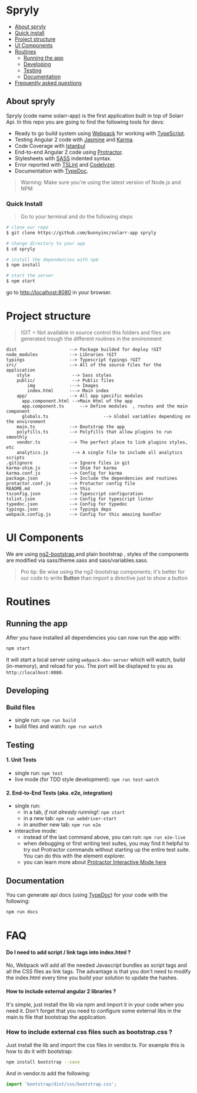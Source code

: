 # Spryly


* [About spryly](#about-spryly)
* [Quick install](#quick-install)
* [Project structure](#project-structure)
* [UI Components](#ui-components)
* [Routines](#routines)
    * [Running the app](#running-the-app)
    * [Developing](#developing)
    * [Testing](#testing)
    * [Documentation](#documentation)
* [Frequently asked questions](#faq)

## About spryly
Spryly (code name solarr-app) is the first application built in top of Solarr Api. In this repo you are going to find the following tools for devs:

* Ready to go build system using [Webpack](https://webpack.github.io/docs/) for working with [TypeScript](http://www.typescriptlang.org/).
* Testing Angular 2 code with [Jasmine](http://jasmine.github.io/) and [Karma](http://karma-runner.github.io/).
* Code Coverage with [Istanbul](https://github.com/gotwarlost/istanbul)
* End-to-end Angular 2 code using [Protractor](https://angular.github.io/protractor/).
* Stylesheets with [SASS](http://sass-lang.com/) indented syntax.
* Error reported with [TSLint](http://palantir.github.io/tslint/) and [Codelyzer](https://github.com/mgechev/codelyzer).
* Documentation with [TypeDoc](http://typedoc.io/).

>Warning: Make sure you're using the latest version of Node.js and NPM




### Quick Install

> Go to your terminal and do the following steps

```bash
# clone our repo
$ git clone https://github.com/bunnyinc/solarr-app spryly

# change directory to your app
$ cd spryly

# install the dependencies with npm
$ npm install

# start the server
$ npm start
```
go to [http://localhost:8080](http://localhost:8080) in your browser.

# Project structure

> !GIT = Not available in source control this folders and files are generated trough the different routines in the environment
```
dist                    --> Package builded for deploy !GIT
node_modules            --> Libraries !GIT
typings                 --> Typescript typings !GIT
src/                    --> All of the source files for the application
    style                --> Sass styles
    public/              --> Public files
        img             ---> Images
        index.html      ---> Main index
    app/                --> All app specific modules
      app.component.html -->Main Html of the app
      app.component.ts      --> Define modules  , routes and the main component
      globals.ts                     --> Global variables depending on the environment
    main.ts             --> Bootstrap the app
    polyfills.ts        --> Polyfills that allow plugins to run smoothly
    vendor.ts           --> The perfect place to link plugins styles, etc
    analytics.js         --> A single file to include all analytics scripts
.gitignore              --> Ignore files in git
karma-shim.js           --> Shim for karma
karma.conf.js           --> Config for karma
package.json            --> Include the dependencies and routines
protactor.conf.js       --> Protactor config file
README.md               --> this
tsconfig.json           --> Typescript configuration
tslint.json             --> Config for typescript linter
typedoc.json            --> Config for typedoc
typings.json            --> Typings deps
webpack.config.js       --> Config for this amazing bundler
```


# UI Components

We are using [ng2-bootstrap ](https://valor-software.com/ng2-bootstrap) and plain bootstrap , styles of the components are modified via sass/theme.sass and sass/variables.sass. 

>Pro tip: Be wise using the ng2-bootstrap components; it's better for our code to write <a class="btn btn-danger">Button</a> than import a directive just to show a button


# Routines

## Running the app

After you have installed all dependencies you can now run the app with:

```bash
npm start
```

It will start a local server using `webpack-dev-server` which will watch, build (in-memory), and reload for you. The port will be displayed to you as `http://localhost:8080`.

## Developing

### Build files

* single run: `npm run build`
* build files and watch: `npm run watch`

## Testing

#### 1. Unit Tests

* single run: `npm test`
* live mode (for TDD style development): `npm run test-watch`

#### 2. End-to-End Tests (aka. e2e, integration)

* single run:
  * in a tab, *if not already running!*: `npm start`
  * in a new tab: `npm run webdriver-start`
  * in another new tab: `npm run e2e`
* interactive mode:
  * instead of the last command above, you can run: `npm run e2e-live`
  * when debugging or first writing test suites, you may find it helpful to try out Protractor commands without starting up the entire test suite. You can do this with the element explorer.
  * you can learn more about [Protractor Interactive Mode here](https://github.com/angular/protractor/blob/master/docs/debugging.md#testing-out-protractor-interactively)

## Documentation

You can generate api docs (using [TypeDoc](http://typedoc.io/)) for your code with the following:
```bash
npm run docs
```

# FAQ

#### Do I need to add script / link tags into index.html ?

No, Webpack will add all the needed Javascript bundles as script tags and all the CSS files as link tags. The advantage is that you don't need to modify the index.html every time you build your solution to update the hashes.

#### How to include external angular 2 libraries ?

It's simple, just install the lib via npm and import it in your code when you need it. Don't forget that you need to configure some external libs in the main.ts file that bootstrap the application.

### How to include external css files such as bootstrap.css ?

Just install the lib and import the css files in vendor.ts. For example this is how to do it with bootstrap:

```sh
npm install bootstrap --save
```

And in vendor.ts add the following:

```ts
import 'bootstrap/dist/css/bootstrap.css';
```



